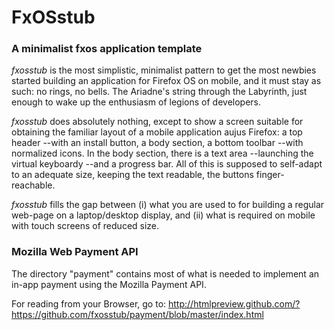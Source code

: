 FxOSstub
========

### A minimalist fxos application template

*fxosstub* is the most simplistic, minimalist pattern to get the most newbies
started building an application for Firefox OS on mobile, and it must stay
as such: no rings, no bells. The Ariadne's string through the Labyrinth,
just enough to wake up the enthusiasm of legions of developers.

*fxosstub* does absolutely nothing, except to show a screen suitable for
obtaining the familiar layout of a mobile application aujus Firefox:
a top header --with an install button, a body section, a bottom
toolbar --with normalized icons. In the body section, there is a
text area --launching the virtual keyboardy --and a progress bar.
All of this is supposed to self-adapt to an adequate size, keeping the
text readable, the buttons finger-reachable.

*fxosstub* fills the gap between (i) what you are used to for building a
regular web-page on a laptop/desktop display, and (ii) what is required
on mobile with touch screens of reduced size.

### Mozilla Web Payment API

The directory "payment" contains most of what is needed to implement
an in-app payment using the Mozilla Payment API.

For reading from your Browser, go to:
http://htmlpreview.github.com/?https://github.com/fxosstub/payment/blob/master/index.html
